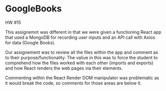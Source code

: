 # GoogleBooks
HW #15

This assignemnt was different in that we were given a functioning React app that used a MongoDB for recording user inputs and an API call with Axios for data (Google Books).

Our assignement was to review all the files within the app and comment as to their purpose/functionality.  The valiue in this was to force the student to comprehend how the files worked with each other (imports and exports) and how React renders the web pages via their elements.

Commenting within the React Render DOM manipulator was problematic as it would break the code, so comments for those areas are below it.
